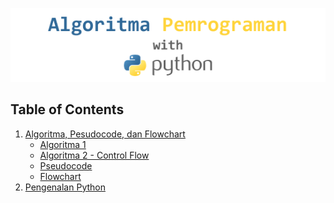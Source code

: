 <p align="center">
  <a href="https://www.python.org/" target="_blank" rel="noopener noreferrer">
    <img src="banner_alpro_python.png" alt="Python logo">
  </a>
</p>

## Table of Contents
1. [Algoritma, Pesudocode, dan Flowchart](#)
    * [Algoritma 1](ALGORITMA.md)
    * [Algoritma 2 - Control Flow](ALGORITMA-2.md)
    * [Pseudocode](PSEUDOCODE.md)
    * [Flowchart](FLOWCHART.md)
2. [Pengenalan Python](BASIC-PYTHON.md)